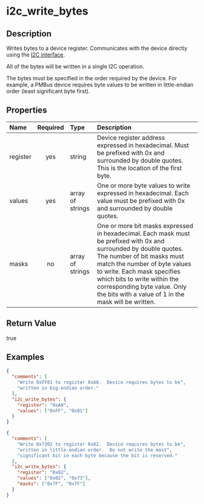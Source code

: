 # i2c_write_bytes

## Description

Writes bytes to a device register. Communicates with the device directly using
the [I2C interface](i2c_interface.md).

All of the bytes will be written in a single I2C operation.

The bytes must be specified in the order required by the device. For example, a
PMBus device requires byte values to be written in little-endian order (least
significant byte first).

## Properties

| Name     | Required | Type             | Description                                                                                                                                                                                                                                                                                                                          |
| :------- | :------: | :--------------- | :----------------------------------------------------------------------------------------------------------------------------------------------------------------------------------------------------------------------------------------------------------------------------------------------------------------------------------- |
| register |   yes    | string           | Device register address expressed in hexadecimal. Must be prefixed with 0x and surrounded by double quotes. This is the location of the first byte.                                                                                                                                                                                  |
| values   |   yes    | array of strings | One or more byte values to write expressed in hexadecimal. Each value must be prefixed with 0x and surrounded by double quotes.                                                                                                                                                                                                      |
| masks    |    no    | array of strings | One or more bit masks expressed in hexadecimal. Each mask must be prefixed with 0x and surrounded by double quotes. The number of bit masks must match the number of byte values to write. Each mask specifies which bits to write within the corresponding byte value. Only the bits with a value of 1 in the mask will be written. |

## Return Value

true

## Examples

```json
{
  "comments": [
    "Write 0xFF01 to register 0xA0.  Device requires bytes to be",
    "written in big-endian order."
  ],
  "i2c_write_bytes": {
    "register": "0xA0",
    "values": ["0xFF", "0x01"]
  }
}
```

```json
{
  "comments": [
    "Write 0x7302 to register 0x82.  Device requires bytes to be",
    "written in little-endian order.  Do not write the most",
    "significant bit in each byte because the bit is reserved."
  ],
  "i2c_write_bytes": {
    "register": "0x82",
    "values": ["0x02", "0x73"],
    "masks": ["0x7F", "0x7F"]
  }
}
```
